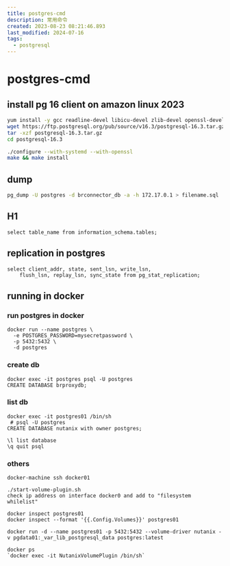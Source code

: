 ```yaml
---
title: postgres-cmd
description: 常用命令
created: 2023-08-23 08:21:46.893
last_modified: 2024-07-16
tags:
  - postgresql
---
```


# postgres-cmd

## install pg 16 client on amazon linux 2023
```sh
yum install -y gcc readline-devel libicu-devel zlib-devel openssl-devel systemd-devel
wget https://ftp.postgresql.org/pub/source/v16.3/postgresql-16.3.tar.gz  # PostgreSQL 16.1
tar -xzf postgresql-16.3.tar.gz
cd postgresql-16.3

./configure --with-systemd --with-openssl
make && make install

```

## dump
```sh
pg_dump -U postgres -d brconnector_db -a -h 172.17.0.1 > filename.sql

```

## H1

```
select table_name from information_schema.tables;
```

## replication in postgres

```
select client_addr, state, sent_lsn, write_lsn,
    flush_lsn, replay_lsn, sync_state from pg_stat_replication;
```


## running in docker
### run postgres in docker
```
docker run --name postgres \
  -e POSTGRES_PASSWORD=mysecretpassword \
  -p 5432:5432 \
  -d postgres

```

### create db
```
docker exec -it postgres psql -U postgres
CREATE DATABASE brproxydb;

```

### list db
```
docker exec -it postgres01 /bin/sh
 # psql -U postgres
CREATE DATABASE nutanix with owner postgres;

\l list database
\q quit psql

```

### others
```
docker-machine ssh docker01

./start-volume-plugin.sh
check ip address on interface docker0 and add to "filesystem whilelist"

docker inspect postgres01
docker inspect --format '{{.Config.Volumes}}' postgres01

docker run -d --name postgres01 -p 5432:5432 --volume-driver nutanix -v pgdata01:_var_lib_postgresql_data postgres:latest

```

```
docker ps
`docker exec -it NutanixVolumePlugin /bin/sh`
```

